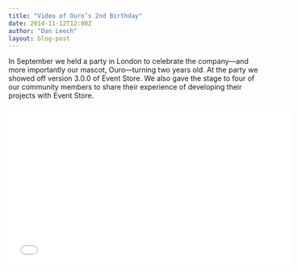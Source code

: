 ```yaml
---
title: "Video of Ouro’s 2nd Birthday"
date: 2014-11-12T12:00Z
author: "Dan Leech"
layout: blog-post
---
```


In September we held a party in London to celebrate the company—and more importantly our mascot, Ouro—turning two years old. At the party we showed off version 3.0.0 of Event Store. We also gave the stage to four of our community members to share their experience of developing their projects with Event Store.

<iframe width="560" height="315" src="//www.youtube.com/embed/jbpsZV1hWfY" frameborder="0" allowfullscreen></iframe>